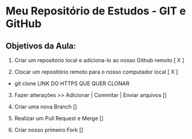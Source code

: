 # Meu Repositório de Estudos - GIT e GitHub

## Objetivos da Aula:

1. Criar um repositório local e adiciona-lo ao nosso Github remoto [ X ]

2. Clocar um repositório remoto para o nosso computador local [ X ]
- git clone LINK DO HTTPS QUE QUER CLONAR

3. Fazer alterações >> Adicionar | Commitar | Enviar arquivos []
  
4. Criar uma nova Branch []

5. Realizar um Pull Request e Merge []
 
6. Criar nosso primeiro Fork []